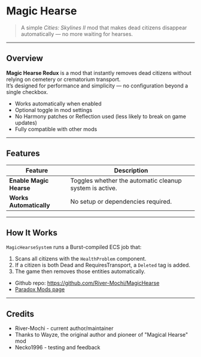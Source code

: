 ﻿# Magic Hearse

> A simple *Cities: Skylines II* mod that makes dead citizens disappear automatically — no more waiting for hearses.

---

## Overview

**Magic Hearse Redux** is a mod that instantly removes dead citizens without relying on cemetery or crematorium transport.  
It’s designed for performance and simplicity — no configuration beyond a single checkbox.

- Works automatically when enabled  
- Optional toggle in mod settings  
- No Harmony patches or Reflection used (less likely to break on game updates)
- Fully compatible with other mods  

---

## Features

| Feature | Description |
|----------|-------------|
| **Enable Magic Hearse** | Toggles whether the automatic cleanup system is active. |
| **Works Automatically** | No setup or dependencies required. |


---

## How It Works

`MagicHearseSystem` runs a Burst-compiled ECS job that:

1. Scans all citizens with the `HealthProblem` component.  
2. If a citizen is both Dead and RequiresTransport, a `Deleted` tag is added. 
3. The game then removes those entities automatically.  

- Github repo: https://github.com/River-Mochi/MagicHearse
- [Paradox Mods page](https://mods.paradoxplaza.com/authors/kimosabe1?orderBy=desc&sortBy=best&time=alltime)


---

## Credits
- River-Mochi - current author/maintainer
- Thanks to Wayze, the original author and pioneer of "Magical Hearse" mod
- Necko1996 - testing and feedback



